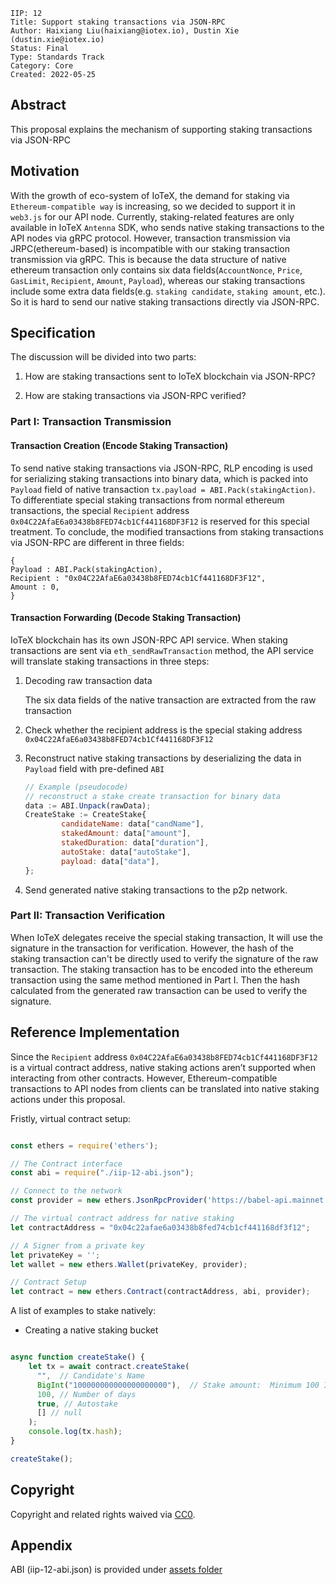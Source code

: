 ```
IIP: 12
Title: Support staking transactions via JSON-RPC
Author: Haixiang Liu(haixiang@iotex.io), Dustin Xie (dustin.xie@iotex.io)
Status: Final
Type: Standards Track
Category: Core
Created: 2022-05-25
```

## Abstract

This proposal explains the mechanism of supporting staking transactions via JSON-RPC 

## Motivation

With the growth of eco-system of IoTeX, the demand for staking via `Ethereum-compatible way` is increasing, so we decided to support it in `web3.js` for our API node. Currently, staking-related features are only available in IoTeX `Antenna` SDK, who sends native staking transactions to the API nodes via gRPC protocol. However, transaction transmission via JRPC(ethereum-based) is incompatible with our staking transaction transmission via gRPC. This is because the data structure of native ethereum transaction only contains six data fields(`AccountNonce`, `Price`, `GasLimit`, `Recipient`, `Amount`, `Payload`), whereas our staking transactions include some extra data fields(e.g. `staking candidate`, `staking amount`, etc.). So it is hard to send our native staking transactions directly via JSON-RPC.

## Specification

The discussion will be divided into two parts: 

1. How are staking transactions sent to IoTeX blockchain via JSON-RPC?

2. How are staking transactions via JSON-RPC verified?

### Part I: Transaction Transmission

#### Transaction Creation (Encode Staking Transaction)

To send native staking transactions via JSON-RPC, RLP encoding is used for serializing staking transactions into binary data, which is packed into `Payload` field of native transaction `tx.payload = ABI.Pack(stakingAction)`. To differentiate special staking transactions from normal ethereum transactions, the special `Recipient` address `0x04C22AfaE6a03438b8FED74cb1Cf441168DF3F12` is reserved for this special treatment. To conclude, the modified transactions from staking transactions via JSON-RPC are different in three fields:

```
{
Payload : ABI.Pack(stakingAction),
Recipient : "0x04C22AfaE6a03438b8FED74cb1Cf441168DF3F12",
Amount : 0,
} 
```



#### Transaction Forwarding (Decode Staking Transaction)

IoTeX blockchain has its own JSON-RPC API service. When staking transactions are sent via `eth_sendRawTransaction` method, the API service will translate staking transactions in three steps:

1. Decoding raw transaction data

   The six data fields of the native transaction are extracted from the raw transaction

2. Check whether the recipient address is the special staking address `0x04C22AfaE6a03438b8FED74cb1Cf441168DF3F12`

3. Reconstruct native staking transactions by deserializing the data in `Payload` field with pre-defined `ABI`


   ```js
   // Example (pseudocode)
   // reconstruct a stake create transaction for binary data
   data := ABI.Unpack(rawData); 
   CreateStake := CreateStake{
           candidateName: data["candName"],
           stakedAmount: data["amount"],
           stakedDuration: data["duration"],
           autoStake: data["autoStake"],
           payload: data["data"],
   };
   ```

4. Send generated native staking transactions to the p2p network.

### Part II: Transaction Verification

When IoTeX delegates receive the special staking transaction, It will use the signature in the transaction for verification. However, the hash of the staking transaction can't be directly used to verify the signature of the raw transaction. The staking transaction has to be encoded into the ethereum transaction using the same method mentioned in Part I. Then the hash calculated from the generated raw transaction can be used to verify the signature. 

## Reference Implementation

Since the `Recipient` address `0x04C22AfaE6a03438b8FED74cb1Cf441168DF3F12` is a virtual contract address, native staking actions aren’t supported when interacting from other contracts. However, Ethereum-compatible transactions to API nodes from clients can be translated into native staking actions under this proposal.

Fristly, virtual contract setup:

```jsx

const ethers = require('ethers');

// The Contract interface
const abi = require("./iip-12-abi.json");

// Connect to the network
const provider = new ethers.JsonRpcProvider('https://babel-api.mainnet.iotex.io');

// The virtual contract address for native staking
let contractAddress = "0x04c22afae6a03438b8fed74cb1cf441168df3f12";

// A Signer from a private key
let privateKey = '';
let wallet = new ethers.Wallet(privateKey, provider);

// Contract Setup
let contract = new ethers.Contract(contractAddress, abi, provider);
```

A list of examples to stake natively:

- Creating a native staking bucket

```jsx

async function createStake() {
    let tx = await contract.createStake(
      "",  // Candidate's Name
      BigInt("100000000000000000000"),  // Stake amount:  Minimum 100 IOTX
      100, // Number of days 
      true, // Autostake
      [] // null
    );
    console.log(tx.hash);
}

createStake();
```

## Copyright

Copyright and related rights waived via [CC0](https://creativecommons.org/publicdomain/zero/1.0/).

## Appendix

ABI (iip-12-abi.json) is provided under [assets folder](assets/iip-12-abi.json)